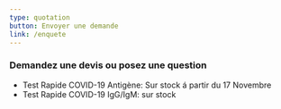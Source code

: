 ```yaml
---
type: quotation
button: Envoyer une demande
link: /enquete
---
```

### Demandez une devis ou posez une question

* Test Rapide COVID-19 Antigène: Sur stock á partir du 17 Novembre
* Test Rapide COVID-19 IgG/IgM: sur stock